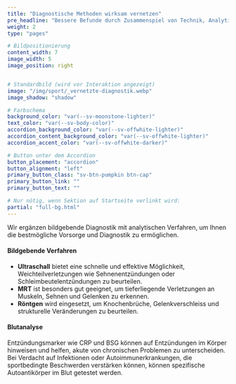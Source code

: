 ```yaml
---
title: "Diagnostische Methoden wirksam vernetzen"
pre_headline: "Bessere Befunde durch Zusammenspiel von Technik, Analytik und Erfahrung" 
weight: 2
type: "pages"

# Bildpositionierung
content_width: 7
image_width: 5
image_position: right


# Standardbild (wird vor Interaktion angezeigt)
image: "/img/sport/_vernetzte-diagnostik.webp"
image_shadow: "shadow"

# Farbschema
background_color: "var(--sv-moonstone-lighter)"
text_color: "var(--sv-body-color)"
accordion_background_color: "var(--sv-offwhite-lighter)"
accordion_content_background_color: "var(--sv-offwhite-lighter)"
accordion_accent_color: "var(--sv-offwhite-darker)"

# Button unter dem Accordion
button_placement: "accordion"
button_alignment: "left"
primary_button_class: "sv-btn-pumpkin btn-cap"
primary_button_link: ""
primary_button_text: ""

# Nur nötig, wenn Sektion auf Startseite verlinkt wird:
partial: "full-bg.html"
---
```


Wir ergänzen bildgebende Diagnostik mit analytischen Verfahren, um Ihnen die bestmögliche Vorsorge und Diagnostik zu ermöglichen. 

#### Bildgebende Verfahren

* **Ultraschall** bietet eine schnelle und effektive Möglichkeit, Weichteilverletzungen wie Sehnenentzündungen oder Schleimbeutelentzündungen zu beurteilen.
* **MRT** ist besonders gut geeignet, um tieferliegende Verletzungen an Muskeln, Sehnen und Gelenken zu erkennen.
* **Röntgen** wird eingesetzt, um Knochenbrüche, Gelenkverschleiss und strukturelle Veränderungen zu beurteilen.

#### Blutanalyse

Entzündungsmarker wie CRP und BSG können auf Entzündungen im Körper hinweisen und helfen, akute von chronischen Problemen zu unterscheiden. Bei Verdacht auf Infektionen oder Autoimmunerkrankungen, die sportbedingte Beschwerden verstärken können, können spezifische Autoantikörper im Blut getestet werden.
